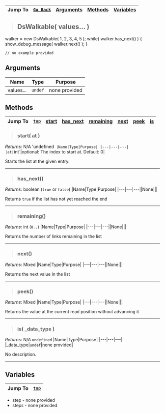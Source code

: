|Jump To|[`Go Back`](Core-Index)|[Arguments](#arguments)|[Methods](#methods)|[Variables](#variables)|
|---|---|---|---|---|
>## DsWalkable( values... )
 walker = new DsWalkable( 1, 2, 3, 4, 5 );  while( walker.has_next() ) {   show_debug_message( walker.next() ); }
```GML
// no example provided
```
## Arguments
|Name|Type|Purpose|
|---|---|---|
|values...|`undef`|none provided|

## Methods
|Jump To|[`top`](#)|[**start**](#start-at-)|[**has_next**](#has_next)|[**remaining**](#remaining)|[**next**](#next)|[**peek**](#peek)|[**is**](#is-_data_type-)|
|---|---|---|---|---|---|---|---|
> ### start( at )
*Returns:* N/A 'undefined`
|Name|Type|Purpose|
|---|---|---|
|at|`int`|optional: The index to start at. Default: 0|

Starts the list at the given entry.
***
> ### has_next()
*Returns:* boolean (`true` or `false`)
|Name|Type|Purpose|
|---|---|---||None|||

Returns `true` if the list has not yet reached the end
***
> ### remaining()
*Returns:* int (`0..`)
|Name|Type|Purpose|
|---|---|---||None|||

Returns the number of links remaining in the list
***
> ### next()
*Returns:* Mixed
|Name|Type|Purpose|
|---|---|---||None|||

Returns the next value in the list
***
> ### peek()
*Returns:* Mixed
|Name|Type|Purpose|
|---|---|---||None|||

Returns the value at the current read position without advancing it
***
> ### is( _data_type )
*Returns:* N/A `undefined`
|Name|Type|Purpose|
|---|---|---|
|_data_type|`undef`|none provided|

No description.
***

## Variables
|Jump To|[`top`](#)|
|---|---|
* step - none provided
* steps - none provided
